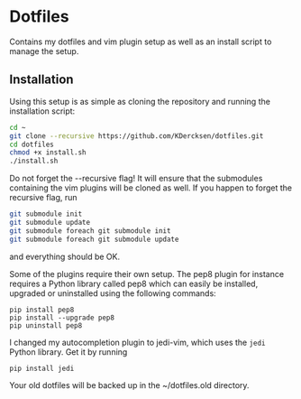 Dotfiles 
========

Contains my dotfiles and vim plugin setup as well as an install script to manage the setup.

## Installation
Using this setup is as simple as cloning the repository and running the installation script:

```bash
cd ~
git clone --recursive https://github.com/KDercksen/dotfiles.git
cd dotfiles
chmod +x install.sh
./install.sh
```
Do not forget the --recursive flag! It will ensure that the submodules containing the vim plugins will be cloned as well.
If you happen to forget the recursive flag, run 
```bash
git submodule init
git submodule update
git submodule foreach git submodule init
git submodule foreach git submodule update
```
and everything should be OK.

Some of the plugins require their own setup. The pep8 plugin for instance requires a Python library called pep8 
which can easily be installed, upgraded or uninstalled using the following commands:
```
pip install pep8
pip install --upgrade pep8
pip uninstall pep8
```
I changed my autocompletion plugin to jedi-vim, which uses the ```jedi``` Python library. Get it by running
```
pip install jedi
```

Your old dotfiles will be backed up in the ~/dotfiles.old directory.
